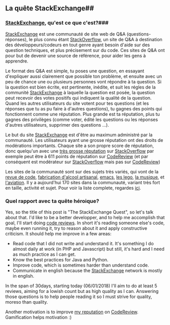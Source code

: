 ## La quête StackExchange##

### [StackExchange](https://stackexchange.com/), qu'est ce que c'est?###
[StackExchange](https://stackexchange.com/) est une communauté de site web de Q&A (questions-réponses), le plus connu étant [StackOverflow](https://stackoverflow.com/), un site de Q&A à destination des développeurs/codeurs en tout genre ayant besoin d'aide sur des question techniques, et plus précisement sur du code. Ces sites de Q&A ont pour but de devenir une source de référence, pour aider les gens à apprendre.  

Le format des Q&A est simple, tu poses une question, en essayant d'expliquer aussi clairement que possible ton problème, et ensuite avec un peu de chance une ou plusieurs personnes vont répondre à ta question. Si la question est bien écrite, est pertinente, inédite, et suit les régles de la communité [StackExchange](https://stackexchange.com/) à laquelle la question est posée, la question peut recevoir des votes positifs qui indiquent la qualité de la question. Quand les autres utilisateurs du site votent pour tes questions (et les réponses que tu as pu faire à d'autres questions), tu gagnes des points qui fonctionnent comme une réputation. Plus grande est ta réputation, plus tu gagnes des privilèges (comme voter, édité les questions ou les réponses d'autres utilisateurs, supprimer des questions ...). 

Le but du site [StackExchange](https://stackexchange.com/) est d'être au maximum administré par la communauté. Les utilisateurs ayant une grosse réputation ont des droits de modérations importants. Chaque site a son propre score de réputation, donc quelqu'un avec une [très grosse réputation](https://stackexchange.com/users/11683/jon-skeet?tab=accounts) sur [StackOverflow](https://stackoverflow.com/) par exemple peut être à 611 points de réputation sur [CodeReview](https://codereview.stackexchange.com/) (et par conséquent est modérateur sur [StackOverflow](https://stackoverflow.com/) mais pas sur [CodeReview](https://codereview.stackexchange.com/))

Les sites de la communauté sont sur des sujets très variés, qui vont de la [revue de code](https://codereview.stackexchange.com/), [fabrication d'alcool artisanal](https://homebrew.stackexchange.com/), [emacs](https://emacs.stackexchange.com/), [les lego](https://bricks.stackexchange.com/), [la musique](https://music.stackexchange.com/), et [l'aviation](https://aviation.stackexchange.com/). Il y a aujourd'hui 170 sites dans la communauté, variant très fort en taille, activité et sujet. Pour voir la liste complete, regardes [ici](https://stackexchange.com/sites#).
### Quel rapport avec ta quête héroique? ###

Yes, so the title of this post is "The StackExchange Quest", so let's talk about that. I'd like to be a better developper, and to help me accomplish that goal, I'll start doing [code reviews](https://codereview.stackexchange.com/). In short it's reading someone else's code, maybe even running it, try to reason about it and apply constructive criticism. It should help me improve in a few areas:

- Read code that I did not write and understand it. It's something I do almost daily at work (in PHP and Javascript) but still, it's hard and I need as much practice as I can get.
- Know the best practices for Java and Python.
- Improve code, which is sometimes harder than understand code.
- Communicate in english because the [StackExchange](https://stackexchange.com/) network is mostly in english.

In the span of 30days, starting today (06/01/2018) I'll aim to do at least 5 reviews, aiming for a lowish count but as high quality as I can. Answering those questions is to help people reading it so I must strive for quality, moreso than quality.

Another motivation is to improve [my reputation](https://codereview.stackexchange.com/users/87312/julien-rous%c3%a9) on [CodeReview](https://codereview.stackexchange.com/). Gamification helps motivation :)

